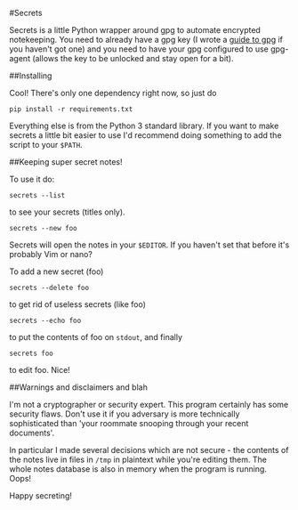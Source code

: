#Secrets

Secrets is a little Python wrapper around gpg to automate encrypted
notekeeping. You need to already have a gpg key (I wrote a [guide to
gpg](https://github.com/aliceriot/gpg_workshop/blob/master/gpg.markdown)
if you haven't got one) and you need to have your gpg configured to use
gpg-agent (allows the key to be unlocked and stay open for a bit).

##Installing

Cool! There's only one dependency right now, so just do

```
pip install -r requirements.txt
```

Everything else is from the Python 3 standard library. If you want to make
secrets a  little bit easier to use I'd recommend doing something to
add the script to your `$PATH`.

##Keeping super secret notes!

To use it do:

```
secrets --list
```

to see your secrets (titles only).

```
secrets --new foo
```

Secrets will open the notes in your `$EDITOR`. If you haven't set that
before it's probably Vim or nano?

To add a new secret (foo)

```
secrets --delete foo
```

to get rid of useless secrets (like foo)

```
secrets --echo foo
```

to put the contents of foo on `stdout`, and finally

```
secrets foo
```

to edit foo. Nice!

##Warnings and disclaimers and blah

I'm not a cryptographer or security expert. This program certainly has
some security flaws. Don't use it if you adversary is more technically
sophisticated than 'your roommate snooping through your recent documents'.

In particular I made several decisions which are not secure - the contents
of the notes live in files in `/tmp` in plaintext while you're editing
them. The whole notes database is also in memory when the program is
running. Oops!

Happy secreting!
